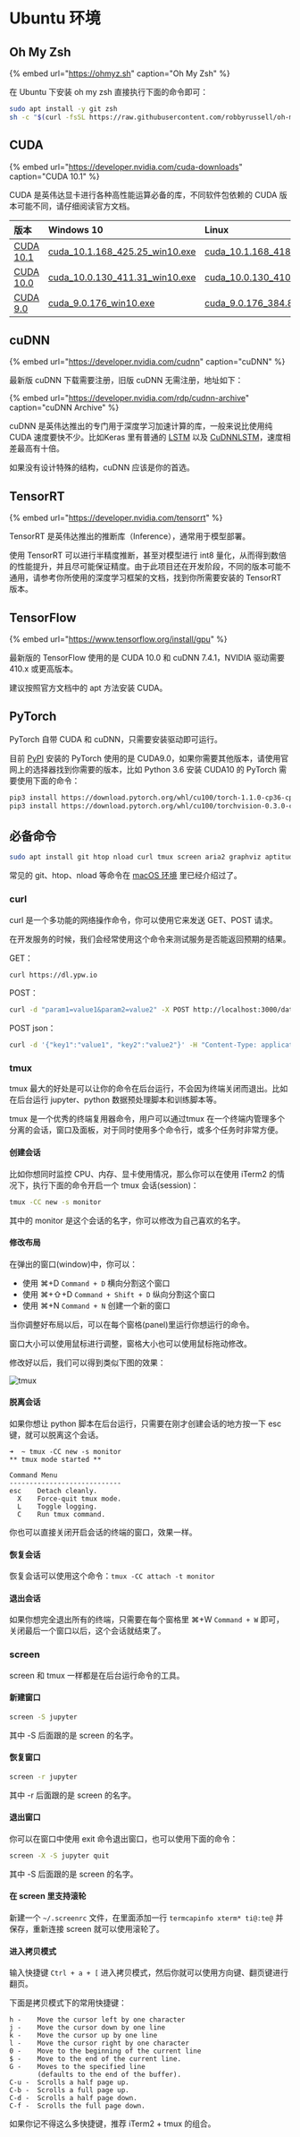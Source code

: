 # Ubuntu 环境

## Oh My Zsh

{% embed url="https://ohmyz.sh" caption="Oh My Zsh" %}

在 Ubuntu 下安装 oh my zsh 直接执行下面的命令即可：

```bash
sudo apt install -y git zsh
sh -c "$(curl -fsSL https://raw.githubusercontent.com/robbyrussell/oh-my-zsh/master/tools/install.sh)"
```

## CUDA

{% embed url="https://developer.nvidia.com/cuda-downloads" caption="CUDA 10.1" %}

CUDA 是英伟达显卡进行各种高性能运算必备的库，不同软件包依赖的 CUDA 版本可能不同，请仔细阅读官方文档。

|  版本 | Windows 10 | Linux |
| :--- | :--- | :--- |
| [CUDA 10.1](https://developer.nvidia.com/cuda-downloads) | [cuda\_10.1.168\_425.25\_win10.exe](https://developer.nvidia.com/compute/cuda/10.1/Prod/local_installers/cuda_10.1.168_425.25_win10.exe) | [cuda\_10.1.168\_418.67\_linux.run](https://developer.nvidia.com/compute/cuda/10.1/Prod/local_installers/cuda_10.1.168_418.67_linux.run) |
| [CUDA 10.0](https://developer.nvidia.com/cuda-10.0-download-archive) | [cuda\_10.0.130\_411.31\_win10.exe](https://developer.nvidia.com/compute/cuda/10.0/Prod/local_installers/cuda_10.0.130_411.31_win10) | [cuda\_10.0.130\_410.48\_linux.run](https://developer.nvidia.com/compute/cuda/10.0/Prod/local_installers/cuda_10.0.130_410.48_linux) |
| [CUDA 9.0](https://developer.nvidia.com/cuda-90-download-archive) | [cuda\_9.0.176\_win10.exe](https://developer.nvidia.com/compute/cuda/9.0/Prod/local_installers/cuda_9.0.176_win10-exe) | [cuda\_9.0.176\_384.81\_linux.run](https://developer.nvidia.com/compute/cuda/9.0/Prod/local_installers/cuda_9.0.176_384.81_linux-run) |

## **cuDNN**

{% embed url="https://developer.nvidia.com/cudnn" caption="cuDNN" %}

最新版 cuDNN 下载需要注册，旧版 cuDNN 无需注册，地址如下：

{% embed url="https://developer.nvidia.com/rdp/cudnn-archive" caption="cuDNN Archive" %}

cuDNN 是英伟达推出的专门用于深度学习加速计算的库，一般来说比使用纯 CUDA 速度要快不少。比如Keras 里有普通的 [LSTM](https://keras.io/layers/recurrent/#lstm) 以及 [CuDNNLSTM](https://keras.io/layers/recurrent/#cudnnlstm)，速度相差最高有十倍。

如果没有设计特殊的结构，cuDNN 应该是你的首选。

## TensorRT

{% embed url="https://developer.nvidia.com/tensorrt" %}

TensorRT 是英伟达推出的推断库（Inference），通常用于模型部署。

使用 TensorRT 可以进行半精度推断，甚至对模型进行 int8 量化，从而得到数倍的性能提升，并且尽可能保证精度。由于此项目还在开发阶段，不同的版本可能不通用，请参考你所使用的深度学习框架的文档，找到你所需要安装的 TensorRT 版本。

## TensorFlow

{% embed url="https://www.tensorflow.org/install/gpu" %}

最新版的 TensorFlow 使用的是 CUDA 10.0 和 cuDNN 7.4.1，NVIDIA 驱动需要 410.x 或更高版本。

建议按照官方文档中的 apt 方法安装 CUDA。

## PyTorch

PyTorch 自带 CUDA 和 cuDNN，只需要安装驱动即可运行。

目前 [PyPI](https://pypi.org/) 安装的 PyTorch 使用的是 CUDA9.0，如果你需要其他版本，请使用官网上的选择器找到你需要的版本，比如 Python 3.6 安装 CUDA10 的 PyTorch 需要使用下面的命令：

```bash
pip3 install https://download.pytorch.org/whl/cu100/torch-1.1.0-cp36-cp36m-linux_x86_64.whl
pip3 install https://download.pytorch.org/whl/cu100/torchvision-0.3.0-cp36-cp36m-linux_x86_64.whl
```

## 必备命令

```bash
sudo apt install git htop nload curl tmux screen aria2 graphviz aptitude tree
```

常见的 git、htop、nload 等命令在 [macOS 环境](macos-environment.md#bi-bei-ming-ling) 里已经介绍过了。

### curl

curl 是一个多功能的网络操作命令，你可以使用它来发送 GET、POST 请求。

在开发服务的时候，我们会经常使用这个命令来测试服务是否能返回预期的结果。

GET：

```bash
curl https://dl.ypw.io
```

POST：

```bash
curl -d "param1=value1&param2=value2" -X POST http://localhost:3000/data
```

POST json：

```bash
curl -d '{"key1":"value1", "key2":"value2"}' -H "Content-Type: application/json" -X POST http://localhost:3000/data
```

### tmux

tmux 最大的好处是可以让你的命令在后台运行，不会因为终端关闭而退出。比如在后台运行 jupyter、python 数据预处理脚本和训练脚本等。

tmux 是一个优秀的终端复用器命令，用户可以通过tmux 在一个终端内管理多个分离的会话，窗口及面板，对于同时使用多个命令行，或多个任务时非常方便。

#### 创建会话

比如你想同时监控 CPU、内存、显卡使用情况，那么你可以在使用 iTerm2 的情况下，执行下面的命令开启一个 tmux 会话\(session\)：

```bash
tmux -CC new -s monitor
```

其中的 monitor 是这个会话的名字，你可以修改为自己喜欢的名字。

#### 修改布局

在弹出的窗口\(window\)中，你可以：

* 使用 ⌘+D `Command + D` 横向分割这个窗口
* 使用 ⌘+⇧+D `Command + Shift + D` 纵向分割这个窗口
* 使用 ⌘+N `Command + N` 创建一个新的窗口

当你调整好布局以后，可以在每个窗格\(panel\)里运行你想运行的命令。

窗口大小可以使用鼠标进行调整，窗格大小也可以使用鼠标拖动修改。

修改好以后，我们可以得到类似下图的效果：

![tmux](.gitbook/assets/image%20%2818%29.png)

#### 脱离会话

如果你想让 python 脚本在后台运行，只需要在刚才创建会话的地方按一下 esc 键，就可以脱离这个会话。

```text
➜  ~ tmux -CC new -s monitor
** tmux mode started **

Command Menu
----------------------------
esc    Detach cleanly.
  X    Force-quit tmux mode.
  L    Toggle logging.
  C    Run tmux command.
```

你也可以直接关闭开启会话的终端的窗口，效果一样。

#### 恢复会话

恢复会话可以使用这个命令：`tmux -CC attach -t monitor`

#### 退出会话

如果你想完全退出所有的终端，只需要在每个窗格里 ⌘+W `Command + W` 即可，关闭最后一个窗口以后，这个会话就结束了。 

### screen

screen 和 tmux 一样都是在后台运行命令的工具。

#### 新建窗口

```bash
screen -S jupyter
```

其中 -S 后面跟的是 screen 的名字。

#### 恢复窗口

```bash
screen -r jupyter
```

其中 -r 后面跟的是 screen 的名字。

#### 退出窗口

你可以在窗口中使用 exit 命令退出窗口，也可以使用下面的命令：

```bash
screen -X -S jupyter quit
```

其中 -S 后面跟的是 screen 的名字。

#### 在 screen 里支持滚轮

新建一个 `~/.screenrc` 文件，在里面添加一行 `termcapinfo xterm* ti@:te@` 并保存，重新连接 screen 就可以使用滚轮了。

#### 进入拷贝模式

输入快捷键 `Ctrl + a + [` 进入拷贝模式，然后你就可以使用方向键、翻页键进行翻页。

下面是拷贝模式下的常用快捷键：

```text
h -    Move the cursor left by one character
j -    Move the cursor down by one line
k -    Move the cursor up by one line
l -    Move the cursor right by one character
0 -    Move to the beginning of the current line
$ -    Move to the end of the current line.
G -    Moves to the specified line
       (defaults to the end of the buffer).
C-u -  Scrolls a half page up.
C-b -  Scrolls a full page up.
C-d -  Scrolls a half page down.
C-f -  Scrolls the full page down.
```

如果你记不得这么多快捷键，推荐 iTerm2 + tmux 的组合。

